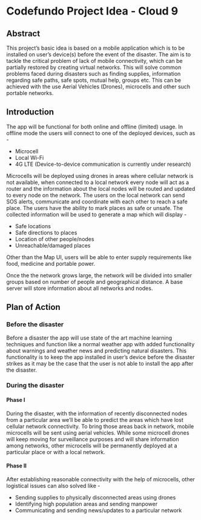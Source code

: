 # Codefundo Project Idea - Cloud 9

## Abstract
This project’s basic idea is based on a mobile application which is to be installed on user’s device(s) before the event of the disaster. The aim is to tackle the critical problem of lack of mobile connectivity, which can be partially restored by creating virtual networks. This will solve common problems faced during disasters such as finding supplies, information regarding safe paths, safe spots, mutual help, groups etc. This can be achieved with the use Aerial Vehicles (Drones), microcells and other such portable networks.

## Introduction
The app will be functional for both online and offline (limited) usage. In offline mode the users will connect to one of the deployed devices, such as -
- Microcell
- Local Wi-Fi
- 4G LTE (Device-to-device communication is currently under research)

Microcells will be deployed using drones in areas where cellular network is not available, when connected to a local network every node will act as a router and the information about the local nodes will be routed and updated to every node on the network. The users on the local network can send SOS alerts, communicate and coordinate with each other to reach a safe place. The users have the ability to mark places as safe or unsafe. The collected information will be used to generate a map which will display -
- Safe locations
- Safe directions to places
- Location of other people/nodes
- Unreachable/damaged places

Other than the Map UI, users will be able to enter supply requirements like food, medicine and portable power.

Once the the network grows large, the network will be divided into smaller groups based on number of people and geographical distance. A base server will store information about all networks and nodes.

## Plan of Action
### Before the disaster
Before a disaster the app will use state of the art machine learning techniques and function like a normal weather app with added functionality about warnings and weather news and predicting natural disasters. This functionality is to keep the app installed in user’s device before the disaster strikes as it may be the case that the user is not able to install the app after the disaster. 

### During the disaster 
#### Phase I
During the disaster, with the information of recently disconnected nodes from a particular area we’ll be able to predict the areas which have lost cellular network connectivity. To bring those areas back in network, mobile microcells will be sent using aerial vehicles. While some microcell drones will keep moving for surveillance purposes and will share information among networks, other microcells will be permanently deployed at a particular place or with a local network. 

#### Phase II
After establishing reasonable connectivity with the help of microcells, other logistical issues can also solved like -
- Sending supplies to physically disconnected areas using drones
- Identifying high population areas and sending manpower
- Communicating and sending news/updates to a particular network
